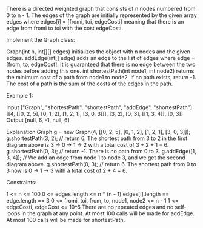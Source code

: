 
There is a directed weighted graph that consists of n nodes numbered from 0
to n - 1. The edges of the graph are initially represented by the given array
edges where edges[i] = [fromi, toi, edgeCosti] meaning that there is an edge
from fromi to toi with the cost edgeCosti.

Implement the Graph class:


Graph(int n, int[][] edges) initializes the object with n nodes and the given
edges.
addEdge(int[] edge) adds an edge to the list of edges where edge = [from, to,
edgeCost]. It is guaranteed that there is no edge between the two nodes
before adding this one.
int shortestPath(int node1, int node2) returns the minimum cost of a path
from node1 to node2. If no path exists, return -1. The cost of a path is the
sum of the costs of the edges in the path.



Example 1:


Input
["Graph", "shortestPath", "shortestPath", "addEdge", "shortestPath"]
[[4, [[0, 2, 5], [0, 1, 2], [1, 2, 1], [3, 0, 3]]], [3, 2], [0, 3], [[1, 3,
4]], [0, 3]]
Output
[null, 6, -1, null, 6]

Explanation
Graph g = new Graph(4, [[0, 2, 5], [0, 1, 2], [1, 2, 1], [3, 0, 3]]);
g.shortestPath(3, 2); // return 6. The shortest path from 3 to 2 in the first
diagram above is 3 -> 0 -> 1 -> 2 with a total cost of 3 + 2 + 1 = 6.
g.shortestPath(0, 3); // return -1. There is no path from 0 to 3.
g.addEdge([1, 3, 4]); // We add an edge from node 1 to node 3, and we get the
second diagram above.
g.shortestPath(0, 3); // return 6. The shortest path from 0 to 3 now is 0 ->
1 -> 3 with a total cost of 2 + 4 = 6.



Constraints:


1 <= n <= 100
0 <= edges.length <= n * (n - 1)
edges[i].length == edge.length == 3
0 <= fromi, toi, from, to, node1, node2 <= n - 1
1 <= edgeCosti, edgeCost <= 10^6
There are no repeated edges and no self-loops in the graph at any point.
At most 100 calls will be made for addEdge.
At most 100 calls will be made for shortestPath.




